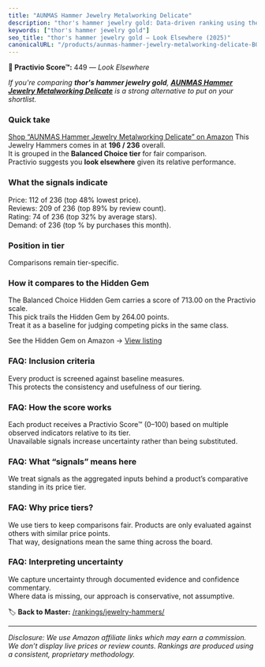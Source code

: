 ```yaml
---
title: "AUNMAS Hammer Jewelry Metalworking Delicate"
description: "thor's hammer jewelry gold: Data-driven ranking using the Practivio Score™. Positioned by quality, value, demand, findability, momentum."
keywords: ["thor's hammer jewelry gold"]
seo_title: "thor's hammer jewelry gold — Look Elsewhere (2025)"
canonicalURL: "/products/aunmas-hammer-jewelry-metalworking-delicate-B0CBNFYWYL/"
---
```


**🚫 Practivio Score™:** 449 — _Look Elsewhere_


*If you're comparing **thor's hammer jewelry gold**, **[AUNMAS Hammer Jewelry Metalworking Delicate](https://www.amazon.com/dp/B0CBNFYWYL?tag=practivio-20)** is a strong alternative to put on your shortlist.*
### Quick take
[Shop “AUNMAS Hammer Jewelry Metalworking Delicate” on Amazon](https://www.amazon.com/dp/B0CBNFYWYL?tag=practivio-20)
This Jewelry Hammers comes in at **196 / 236** overall.  
It is grouped in the **Balanced Choice tier** for fair comparison.  
Practivio suggests you **look elsewhere** given its relative performance.

### What the signals indicate
Price: 112 of 236 (top 48% lowest price).  
Reviews: 209 of 236 (top 89% by review count).  
Rating: 74 of 236 (top 32% by average stars).  
Demand:  of 236 (top % by purchases this month).

### Position in tier
Comparisons remain tier-specific.

### How it compares to the Hidden Gem
The Balanced Choice Hidden Gem carries a score of 713.00 on the Practivio scale.  
This pick trails the Hidden Gem by 264.00 points.  
Treat it as a baseline for judging competing picks in the same class.  

See the Hidden Gem on Amazon → [View listing](https://www.amazon.com/dp/B00943ROPS?tag=practivio-20)

### FAQ: Inclusion criteria
Every product is screened against baseline measures.  
This protects the consistency and usefulness of our tiering.

### FAQ: How the score works
Each product receives a Practivio Score™ (0–100) based on multiple observed indicators relative to its tier.  
Unavailable signals increase uncertainty rather than being substituted.

### FAQ: What “signals” means here
We treat signals as the aggregated inputs behind a product’s comparative standing in its price tier.

### FAQ: Why price tiers?
We use tiers to keep comparisons fair. Products are only evaluated against others with similar price points.  
That way, designations mean the same thing across the board.

### FAQ: Interpreting uncertainty
We capture uncertainty through documented evidence and confidence commentary.  
Where data is missing, our approach is conservative, not assumptive.


🏷️ **Back to Master:** [/rankings/jewelry-hammers/](/rankings/jewelry-hammers/)

---
_Disclosure: We use Amazon affiliate links which may earn a commission. We don’t display live prices or review counts. Rankings are produced using a consistent, proprietary methodology._
